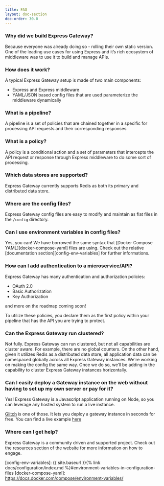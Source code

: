 ```yaml
---
title: FAQ
layout: doc-section
doc-order: 30.0
---
```


### Why did we build Express Gateway?

Because everyone was already doing so - rolling their own static version.  One of the leading use cases for using
Express and it’s rich ecosystem of middleware was to use it to build and manage APIs.

### How does it work?

A typical Express Gateway setup is made of two main components:
* Express and Express middleware
* YAML/JSON based config files that are used parameterize the middleware dynamically

### What is a pipeline?

A pipeline is a set of policies that are chained together in a specific for processing API requests and their
corresponding responses

### What is a policy?

A policy is a conditional action and a set of parameters that intercepts the API request or response through Express
middleware to do some sort of processing.

### Which data stores are supported?

Express Gateway currently supports Redis as both its primary and distributed data store.

### Where are the config files?

Express Gateway config files are easy to modify and maintain as flat files in the `/config` directory.

### Can I use environment variables in config files?

Yes, you can! We have borrowed the same syntax that [Docker Compose YAML][docker-compose-yaml] files are using.
Check out the relative [documentation section][config-env-variables] for further informations.

### How can I add authentication to a microservice/API?

Express Gateway has many authentication and authorization policies:

* OAuth 2.0
* Basic Authorization
* Key Authorization

and more on the roadmap coming soon!

To utilize these policies, you declare them as the first policy within your pipeline that has the API you are trying
to protect.

### Can the Express Gateway run clustered?

Not fully. Express Gateway can run clustered, but not all capabilities are cluster aware. For example, there are no
global counters. On the other hand, given it utilizes Redis as a distributed data store, all application data can be
namespaced globally across all Express Gateway instances.
We're working on making the config the same way. Once we do so, we’ll be adding in the capability to cluster Express
Gateway instances horizontally.

### Can I easily deploy a Gateway instance on the web without having to set up my own server or pay for it?

Yes! Express Gateway is a Javascript application running on Node, so you can leverage any hosted system to run a live
instance.

[Glitch](https://glitch.com) is one of those. It lets you deploy a gateway instance in seconds for free. You can find
a live example [here](https://glitch.com/edit/#!/express-gateway-test)

### Where can I get help?

Express Gateway is a community driven and supported project. Check out the resources section of the website for more
information on how to engage.

[config-env-variables]: {{ site.baseurl }}{% link docs/configuration/index.md %}#environment-variables-in-configuration-files
[docker-compose-yaml]: https://docs.docker.com/compose/environment-variables/
